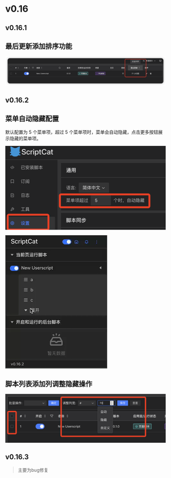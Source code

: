 # v0.16

## v0.16.1

## 最后更新添加排序功能

![image-20240423113515332](img/v0.16.assets/image-20240423113515332.png)

## v0.16.2

## 菜单自动隐藏配置

默认配置为 5 个菜单项，超过 5 个菜单项时，菜单会自动隐藏，点击更多按钮展示隐藏的菜单项。

![alt text](img/README.assets/setting.png)

![iShot_2024-04-23_11.14.37](img/README.assets/iShot_2024-04-23_11.14.37.gif)

## 脚本列表添加列调整隐藏操作

![image-20240423111623608](img/README.assets/image-20240423111623608.png)

## v0.16.3

> 主要为bug修复

